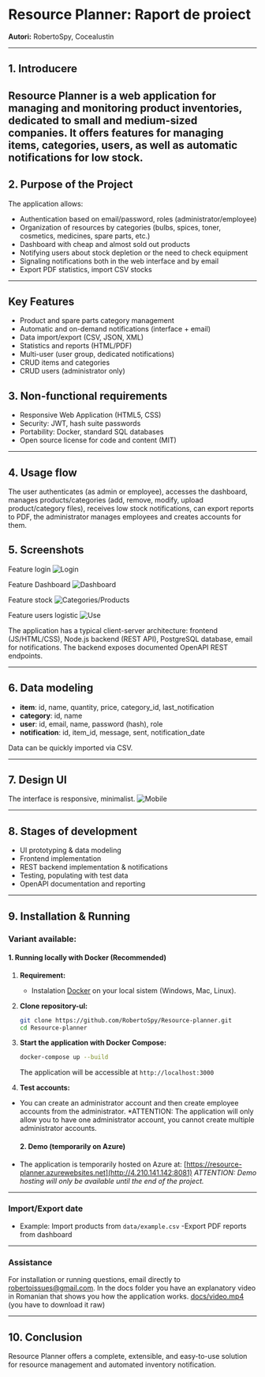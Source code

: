 # Resource Planner: Raport de proiect

**Autori:** RobertoSpy, CoceaIustin 


---

## 1. Introducere

Resource Planner is a web application for managing and monitoring product inventories, dedicated to small and medium-sized companies. It offers features for managing items, categories, users, as well as automatic notifications for low stock.
---

## 2. Purpose of the Project

The application allows:
- Authentication based on email/password, roles (administrator/employee)
- Organization of resources by categories (bulbs, spices, toner, cosmetics, medicines, spare parts, etc.)
- Dashboard with cheap and almost sold out products
- Notifying users about stock depletion or the need to check equipment
- Signaling notifications both in the web interface and by email
- Export PDF statistics, import CSV stocks


---

## Key Features

- Product and spare parts category management
- Automatic and on-demand notifications (interface + email)
- Data import/export (CSV, JSON, XML)
- Statistics and reports (HTML/PDF)
- Multi-user (user group, dedicated notifications)
- CRUD items and categories
- CRUD users (administrator only)


## 3. Non-functional requirements

- Responsive Web Application (HTML5, CSS)
- Security: JWT, hash suite passwords
- Portability: Docker, standard SQL databases
- Open source license for code and content (MIT)
---

## 4. Usage flow

The user authenticates (as admin or employee), accesses the dashboard, manages products/categories (add, remove, modify, upload product/category files), 
receives low stock notifications, can export reports to PDF, the administrator manages employees and creates accounts for them.


## 5. Screenshots

Feature login
![Login](docs/Login.png) 

Feature Dashboard
![Dashboard](docs/Dashboard.png)  

Feature stock
![Categories/Products](docs/Stock.png) 

Feature users logistic
![Use](docs/Users.png) 

The application has a typical client-server architecture: frontend (JS/HTML/CSS), Node.js backend (REST API), PostgreSQL database, email for notifications. The backend exposes documented OpenAPI REST endpoints.

---

## 6. Data modeling

- **item**: id, name, quantity, price, category_id, last_notification
- **category**: id, name
- **user**: id, email, name, password (hash), role
- **notification**: id, item_id, message, sent, notification_date

Data can be quickly imported via CSV.

---

## 7. Design UI

The interface is responsive, minimalist.
![Mobile](docs/Mobile.png) 


---

## 8. Stages of development

- UI prototyping & data modeling
- Frontend implementation 
- REST backend implementation & notifications
- Testing, populating with test data
- OpenAPI documentation and reporting

---

## 9. Installation & Running

### Variant available:

#### 1. **Running locally with Docker (Recommended)**
1. **Requirement:**  
   - Instalation [Docker](https://www.docker.com/get-started) on your local sistem  (Windows, Mac, Linux).
2. **Clone repository-ul:**
   ```bash
   git clone https://github.com/RobertoSpy/Resource-planner.git
   cd Resource-planner
   ```
3. **Start the application with Docker Compose:**
   ```bash
   docker-compose up --build
   ```
   The application will be accessible at `http://localhost:3000` 

4. **Test accounts:**
- You can create an administrator account and then create employee accounts from the administrator. *ATTENTION: The application will only allow you to have one administrator account, you cannot create multiple administrator accounts.

  #### 2. **Demo (temporarily on Azure)**
- The application is temporarily hosted on Azure at: 
  [https://resource-planner.azurewebsites.net](http://4.210.141.142:8081)
*ATTENTION: Demo hosting will only be available until the end of the project.*

---

### **Import/Export date**
- Example: Import products from `data/example.csv`
-Export PDF reports from dashboard

---

### **Assistance**
For installation or running questions, email directly to [robertoissues@gmail.com](mailto:robertoissues@gmail.com).
In the docs folder you have an explanatory video in Romanian that shows you how the application works. [docs/video.mp4](docs/video.mp4) (you have to download it raw)

---

## 10. Conclusion

Resource Planner offers a complete, extensible, and easy-to-use solution for resource management and automated inventory notification.
